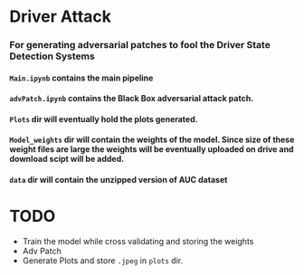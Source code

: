 # Driver Attack 
### For generating adversarial patches to fool the Driver State Detection Systems


#### `Main.ipynb` contains the main pipeline
#### `advPatch.ipynb` contains the Black Box adversarial attack patch.
#### `Plots` dir will eventually hold the plots generated.
#### `Model_weights` dir will contain the weights of the model. Since size of these weight files are large the weights will be eventually uploaded on drive and download scipt will be added.
#### `data` dir will contain the unzipped version of AUC dataset

# TODO
+ Train the model while cross validating and storing the weights
+ Adv Patch
+ Generate Plots and store `.jpeg` in `plots` dir.
